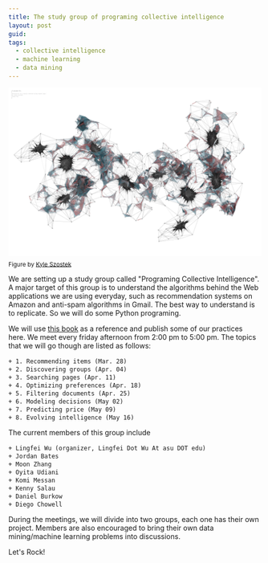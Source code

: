 ```yaml
---
title: The study group of programing collective intelligence
layout: post
guid: 
tags:
  - collective intelligence
  - machine learning
  - data mining
---
```



![bell](/media/files/2014-03-20-The-study-group-of-programing-collective-intelligence/swarmnetwork.jpg)
<sub>Figure by [Kyle Szostek](http://f12arc451.wordpress.com/category/kyle-szostek/)</sub>

We are setting up a study group called "Programing Collective Intelligence". A major target of this group is to understand the algorithms behind the Web applications we are using everyday, such as recommendation systems on Amazon and anti-spam algorithms in Gmail. The best way to understand is to replicate. So we will do some Python programing. 

We will use [this book](http://shop.oreilly.com/product/9780596529321.do) as a reference and publish some of our practices here. We meet every friday afternoon from 2:00 pm to 5:00 pm. The topics that we will go though are listed as follows:

	+ 1. Recommending items (Mar. 28)
	+ 2. Discovering groups (Apr. 04)
	+ 3. Searching pages (Apr. 11)
	+ 4. Optimizing preferences (Apr. 18)
	+ 5. Filtering documents (Apr. 25)
	+ 6. Modeling decisions (May 02)
	+ 7. Predicting price (May 09)
	+ 8. Evolving intelligence (May 16)

The current members of this group include


	+ Lingfei Wu (organizer, Lingfei Dot Wu At asu DOT edu)
	+ Jordan Bates
	+ Moon Zhang 
	+ Oyita Udiani 
	+ Komi Messan
	+ Kenny Salau
	+ Daniel Burkow
	+ Diego Chowell


During the meetings, we will divide into two groups, each one has their own project. Members are also encouraged to bring their own data mining/machine learning problems into discussions.  

Let's Rock!


